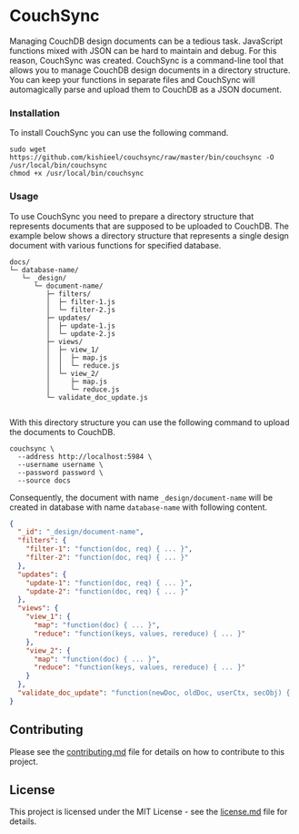 # CouchSync

Managing CouchDB design documents can be a tedious task. JavaScript functions mixed with JSON can be hard to maintain and debug. For this reason, CouchSync was created. CouchSync is a command-line tool that allows you to manage CouchDB design documents in a directory structure. You can keep your functions in separate files and CouchSync will automagically parse and upload them to CouchDB as a JSON document.

### Installation

To install CouchSync you can use the following command.

```shell
sudo wget https://github.com/kishieel/couchsync/raw/master/bin/couchsync -O /usr/local/bin/couchsync
chmod +x /usr/local/bin/couchsync
```

### Usage

To use CouchSync you need to prepare a directory structure that represents documents that are supposed to be uploaded to
CouchDB. The example below shows a directory structure that represents a single design document with various functions
for specified database.

```text
docs/
└─ database-name/
   └─ _design/
      └─ document-name/
         ├─ filters/
         │  ├─ filter-1.js
         │  └─ filter-2.js
         ├─ updates/
         │  ├─ update-1.js   
         │  └─ update-2.js
         ├─ views/
         │  ├─ view_1/
         │  │  ├─ map.js
         │  │  └─ reduce.js
         │  └─ view_2/
         │     ├─ map.js
         │     └─ reduce.js
         └─ validate_doc_update.js
        
```

With this directory structure you can use the following command to upload the documents to CouchDB.

```shell
couchsync \
  --address http://localhost:5984 \
  --username username \
  --password password \
  --source docs
```

Consequently, the document with name `_design/document-name` will be created in database with name `database-name` with
following content.

```json
{
  "_id": "_design/document-name",
  "filters": {
    "filter-1": "function(doc, req) { ... }",
    "filter-2": "function(doc, req) { ... }"
  },
  "updates": {
    "update-1": "function(doc, req) { ... }",
    "update-2": "function(doc, req) { ... }"
  },
  "views": {
    "view_1": {
      "map": "function(doc) { ... }",
      "reduce": "function(keys, values, rereduce) { ... }"
    },
    "view_2": {
      "map": "function(doc) { ... }",
      "reduce": "function(keys, values, rereduce) { ... }"
    }
  },
  "validate_doc_update": "function(newDoc, oldDoc, userCtx, secObj) { ... }"
}
```

## Contributing

Please see the [contributing.md](contributing.md) file for details on how to contribute to this project.

## License

This project is licensed under the MIT License - see the [license.md](license.md) file for details.

